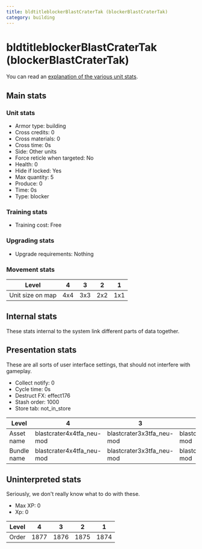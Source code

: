 ```yaml
---
title: bldtitleblockerBlastCraterTak (blockerBlastCraterTak)
category: building
---
```


# bldtitleblockerBlastCraterTak (blockerBlastCraterTak)

You can read an [explanation  of the various unit stats](unitexplained.md).

## Main stats

### Unit stats

  * Armor type: building
  * Cross credits: 0
  * Cross materials: 0
  * Cross time: 0s
  * Side: Other units
  * Force reticle when targeted: No
  * Health: 0
  * Hide if locked: Yes
  * Max quantity: 5
  * Produce: 0
  * Time: 0s
  * Type: blocker

### Training stats

  * Training cost: Free

### Upgrading stats

  * Upgrade requirements: Nothing

### Movement stats

|Level           |4  |3  |2  |1  |
|----------------|---|---|---|---|
|Unit size on map|4x4|3x3|2x2|1x1|


## Internal stats

These stats internal to the system link different parts of data together.


## Presentation stats

These are all sorts of user interface settings, that should not interfere with gameplay.

  * Collect notify: 0
  * Cycle time: 0s
  * Destruct FX: effect176
  * Stash order: 1000
  * Store tab: not_in_store

|Level      |4                        |3                        |2                        |1                        |
|-----------|-------------------------|-------------------------|-------------------------|-------------------------|
|Asset name |blastcrater4x4tfa_neu-mod|blastcrater3x3tfa_neu-mod|blastcrater2x2tfa_neu-mod|blastcrater1x1tfa_neu-mod|
|Bundle name|blastcrater4x4tfa_neu-mod|blastcrater3x3tfa_neu-mod|blastcrater2x2tfa_neu-mod|blastcrater1x1tfa_neu-mod|


## Uninterpreted stats

Seriously, we don't really know what to do with these.

  * Max XP: 0
  * Xp: 0

|Level|4   |3   |2   |1   |
|-----|----|----|----|----|
|Order|1877|1876|1875|1874|


